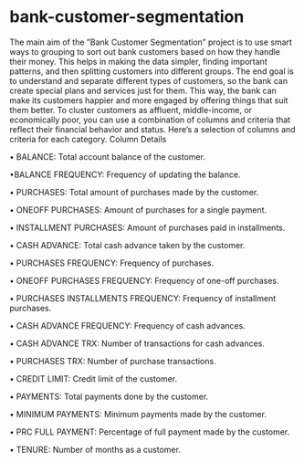 # bank-customer-segmentation
The main aim of the ”Bank Customer Segmentation” project is to use smart ways 
to grouping to sort out bank customers based on how they handle their money. This helps in making the
data simpler, finding important patterns, and then splitting customers into different groups. The end goal is to
understand and separate different types of customers, so the bank can create special plans and services
just for them. This way, the bank can make its customers happier and more engaged by offering things that
suit them better.
To cluster customers as affluent, middle-income, or economically poor, you can use a combination of columns and criteria that reflect their financial behavior and status. Here’s a selection of columns and criteria for each category.
Column Details

• BALANCE: Total account balance of the customer.

•BALANCE FREQUENCY: Frequency of updating the balance.

• PURCHASES: Total amount of purchases made by the customer.

• ONEOFF PURCHASES: Amount of purchases for a single payment.

• INSTALLMENT PURCHASES: Amount of purchases paid in installments.

• CASH ADVANCE: Total cash advance taken by the customer.

• PURCHASES FREQUENCY: Frequency of purchases.

• ONEOFF PURCHASES FREQUENCY: Frequency of one-off purchases.

• PURCHASES INSTALLMENTS FREQUENCY: Frequency of installment purchases.

• CASH ADVANCE FREQUENCY: Frequency of cash advances.

• CASH ADVANCE TRX: Number of transactions for cash advances.

• PURCHASES TRX: Number of purchase transactions.

• CREDIT LIMIT: Credit limit of the customer.

• PAYMENTS: Total payments done by the customer.

• MINIMUM PAYMENTS: Minimum payments made by the customer.

• PRC FULL PAYMENT: Percentage of full payment made by the customer.

• TENURE: Number of months as a customer.

